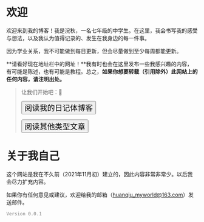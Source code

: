 # 欢迎

欢迎来到我的博客！我是浣秋，一名七年级的中学生。在这里，我会书写我的感受与想法，以及我认为值得记录的、发生在我身边的每一件事。

因为学业关系，我不可能做到每日更新，但会尽量做到至少每周都能更新。

**请看好现在地址栏中的网址！**我有时也会在这里发布一些我感兴趣的内容，有可能是陈述，也有可能是教程。总之，**如果你想要转载（引用除外）此网站上的任何内容，请注明出处。**

> 让我们开始吧：:clap:
>
> <a href="Daily/Daily.md"><button style="font-size:20px">阅读我的日记体博客</button></a>
>
> <a href="杂项/杂项.md"><button style="font-size:20px">阅读其他类型文章</button></a>

# 关于我自己

这个网站是我在不久前（2021年11月初）建立的，因此内容非常非常少。以后我会尽力扩充内容。

如果你有任何意见或建议，欢迎给我的邮箱（huanqiu_myworld@163.com）发送邮件。

<p style="color:gray"><code>Version 0.0.1</code></p>
